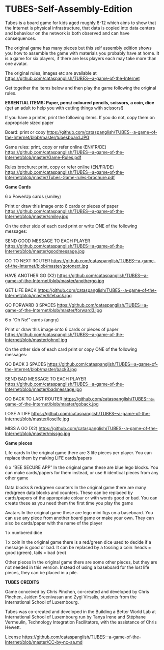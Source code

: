 # TUBES-Self-Assembly-Edition


Tubes is a board game for kids aged roughly 8-12 which aims to show that the Internet is physical infrastructure, that data is copied into data centers and behaviour on the network is both observed and can have consequences.

The original game has many pieces but this self assembly edition shows you how to assemble the game with materials you probably have at home. It is a game for six players, if there are less players each may take more than one avatar.

The original rules, images etc are available at 
https://github.com/cataspanglish/TUBES--a-game-of-the-Internet

Get together the items below and then play the game following the original rules.


**ESSENTIAL ITEMS: Paper, pens/ coloured pencils, scissors, a coin, dice**
(get an adult to help you with cutting things with scissors!)

If you have a printer, print the following items. If you do not, copy them on appropriate sized paper

Board: print or copy
https://github.com/cataspanglish/TUBES--a-game-of-the-Internet/blob/master/tubesboard.JPG

Game rules: print, copy or refer online (EN/FR/DE)
https://github.com/cataspanglish/TUBES--a-game-of-the-Internet/blob/master/Game-Rules.pdf

Rules brochure: print, copy or refer online (EN/FR/DE)
https://github.com/cataspanglish/TUBES--a-game-of-the-Internet/blob/master/Tubes-Game-rules-brochure.pdf


**Game Cards**

6 x PowerUp cards (smiley)

Print or draw this image onto 6 cards or pieces of paper
https://github.com/cataspanglish/TUBES--a-game-of-the-Internet/blob/master/smiley.jpg

On the other side of each card print or write ONE of the following messages:

SEND GOOD MESSAGE TO EACH PLAYER
https://github.com/cataspanglish/TUBES--a-game-of-the-Internet/blob/master/goodmessage.jpg

GO TO NEXT ROUTER
https://github.com/cataspanglish/TUBES--a-game-of-the-Internet/blob/master/gotonext.jpg

HAVE ANOTHER GO (X2)
https://github.com/cataspanglish/TUBES--a-game-of-the-Internet/blob/master/anothergo.jpg

GET LIFE BACK
https://github.com/cataspanglish/TUBES--a-game-of-the-Internet/blob/master/lifeback.jpg

GO FORWARD 3 SPACES 
https://github.com/cataspanglish/TUBES--a-game-of-the-Internet/blob/master/forward3.jpg


6 x ”Oh No!” cards (angry)

Print or draw this image onto 6 cards or pieces of paper
https://github.com/cataspanglish/TUBES--a-game-of-the-Internet/blob/master/ohno!.jpg

On the other side of each card print or copy ONE of the following messages:

GO BACK 3 SPACES
https://github.com/cataspanglish/TUBES--a-game-of-the-Internet/blob/master/back3.jpg

SEND BAD MESSAGE TO EACH PLAYER
https://github.com/cataspanglish/TUBES--a-game-of-the-Internet/blob/master/badmessage.jpg

GO BACK TO LAST ROUTER
https://github.com/cataspanglish/TUBES--a-game-of-the-Internet/blob/master/goback.jpg

LOSE A LIFE
https://github.com/cataspanglish/TUBES--a-game-of-the-Internet/blob/master/loselfe.jpg

MISS A GO (X2)
https://github.com/cataspanglish/TUBES--a-game-of-the-Internet/blob/master/missgo.jpg



**Game pieces**

Life cards
In the original game there are 3 life pieces per player. You can replace them by making LIFE cards/papers

6 x “BEE SECURE APP”
In the original game these are blue lego blocks. You can make cards/papers for them instead, or use 6 identical pieces from any other game

Data blocks & red/green counters
In the original game there are many red/green data blocks and counters. These can be replaced by cards/papers of the appropriate colour or with words good or bad. You can create these as you need them the first time you play the game

Avatars
In the original game these are lego mini figs on a baseboard. You can use any piece from another board game or make your own. They can also be cards/paper with the name of the player

1 x numbered dice

1 x coin
In the original game there is a red/green dice used to decide if a message is good or bad. It can be replaced by a tossing a coin: heads = good (green), tails = bad (red)

Other pieces
In the original game there are some other pieces, but they are not needed in this version. Instead of using a baseboard for the lost life pieces, they can be placed in a pile.


**TUBES CREDITS**

Game conceived by Chris Pinchen, co-created and developed by Chris Pinchen, Jaiden Sreenivasan and Zygi Virsalis, students from the International School of Luxembourg.

Tubes was co-created and developed in the Building a Better World Lab at International School of Luxembourg run by Tanya Irene and Stéphane Vermeulin, Technology Integration Facilitators, with the assistance of Chris Hewett.

License https://github.com/cataspanglish/TUBES--a-game-of-the-Internet/blob/master/CC-by-nc-sa.md
